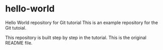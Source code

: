 # hello-world

Hello World repository for Git tutorial
This is an example repository for the Git tutoial.

This repository is built step by step in the tutorial.
This is the original README file.
